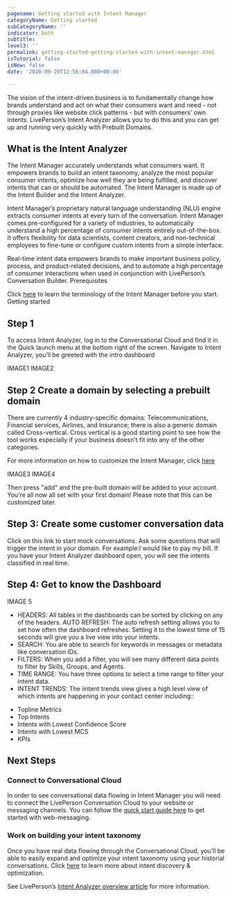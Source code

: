 ```yaml
---
pagename: Getting started with Intent Manager
categoryName: Getting started
subCategoryName: ''
indicator: both
subtitle: 
level3: ''
permalink: getting-started-getting-started-with-intent-manager.html
isTutorial: false
isNew: false
date: '2020-09-29T12:56:04.000+00:00'

---
```


The vision of the intent-driven business is to fundamentally change how brands understand and act on what their consumers want and need - not through proxies like website click patterns - but with consumers’ own intents. LivePerson’s Intent Analyzer allows you to do this and you can get up and running very quickly with Prebuilt Domains.

## What is the Intent Analyzer 
The Intent Manager accurately understands what consumers want. It empowers brands to build an intent taxonomy, analyze the most popular consumer intents, optimize how well they are being fulfilled, and discover intents that can or should be automated. The Intent Manager is made up of the Intent Builder and the Intent Analyzer.

Intent Manager’s proprietary natural language understanding (NLU) engine extracts consumer intents at every turn of the conversation. Intent Manager comes pre-configured for a variety of industries, to automatically understand a high percentage of consumer intents entirely out-of-the-box. It offers flexibility for data scientists, content creators, and non-technical employees to fine-tune or configure custom intents from a simple interface.

Real-time intent data empowers brands to make important business policy, process, and product-related decisions, and to automate a high percentage of consumer interactions when used in conjunction with LivePerson’s Conversation Builder.
Prerequisites

Click [here](https://knowledge.liveperson.com/ai-bots-automation-liveperson-intent-analyzer-overview.html#terminology) to learn the terminology of the Intent Manager before you start.
Getting started

## Step 1
To access Intent Analyzer, log in to the Conversational Cloud and find it in the Quick launch menu at the bottom right of the screen.
Navigate to Intent Analyzer, you’ll be greeted with the intro dashboard

IMAGE1
IMAGE2

## Step 2 Create a domain by selecting a prebuilt domain

There are currently 4 industry-specific domains: Telecommunications, Financial services, Airlines, and Insurance; there is also a generic domain called Cross-vertical. 
Cross vertical is a good starting point to see how the tool works especially if your business doesn't fit into any of the other categories.

For more information on how to customize the Intent Manager, click [here](https://knowledge.liveperson.com/ai-bots-automation-liveperson-intent-analyzer-overview.html)

IMAGE3
IMAGE4

Then press "add" and the pre-built domain will be added to your account. 
You’re all now all set with your first domain! Please note that this can be customized later.

## Step 3: Create some customer conversation data
Click on this link to start mock conversations. Ask some questions that will trigger the intent in your domain. For example:I would like to pay my bill.
If you have your Intent Analyzer dashboard open, you will see the intents classified in real time.

## Step 4: Get to know the Dashboard
IMAGE 5

* HEADERS: All tables in the dashboards can be sorted by clicking on any of the headers.
AUTO REFRESH: The auto refresh setting allows you to set how often the dashboard refreshes. Setting it to the lowest time of 15 seconds will give you a live view into your intents.
* SEARCH: You are able to search for keywords in messages or metadata like conversation IDs.
* FILTERS: When you add a filter, you will see many different data points to filter by Skills, Groups, and Agents.
* TIME RANGE: You have three options to select a time range to filter your intent data.
* INTENT TRENDS: The iintent trends view gives a high level view of which intents are happening in your contact center including::
- Topline Metrics
- Top Intents
- Intents with Lowest Confidence Score
- Intents with Lowest MCS
- KPIs

## Next Steps
### Connect to Conversational Cloud
In order to see conversational data flowing in Intent Manager you will need to connect the LivePerson Conversation Cloud to your website or messaging channels. You can follow the [quick start guide here](https://knowledge.liveperson.com/getting-started-quick-start-guides-web-messaging-quick-start.html) to get started with web-messaging. 

### Work on building your intent taxonomy
Once you have real data flowing through the Conversational Cloud, you’ll be able to easily expand and optimize your intent taxonomy using your historial conversations. Click [here](https://knowledge.liveperson.com/ai-bots-automation-intent-analyzer-dashboard.html#self-service-intent-discovery-and-optimization) to learn more about intent discovery & optimization.

See LivePerson’s [Intent Analyzer overview article](https://knowledge.liveperson.com/ai-bots-automation-liveperson-intent-analyzer-overview.html) for more information. 
